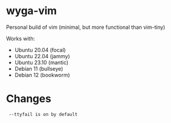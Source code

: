 # wyga-vim

Personal build of vim (minimal, but more functional than vim-tiny)

Works with:

  - Ubuntu 20.04 (focal)
  - Ubuntu 22.04 (jammy)
  - Ubuntu 23.10 (mantic)
  - Debian 11    (bullseye)
  - Debian 12    (bookworm)


# Changes

```
 --ttyfail is on by default
```
